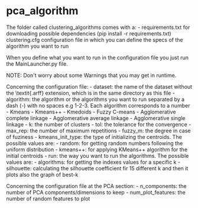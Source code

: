 # pca_algorithm

The folder called clustering_algorithms comes with a:
    - requirements.txt for downloading possible dependencies (pip install -r requirements.txt)
    clustering.cfg configuration file in which you can define the specs of the algorithm you want to run

When you define what you want to run in the configuration file you just run the MainLauncher.py file.

NOTE: Don't worry about some Warnings that you may get in runtime.

Concerning the configuration file:
    - dataset: the name of the dataset without the \textit{.arff} extension, which is in the same directory as this file
    - algorithm: the algorithm or the algorithms you want to run separated by a dash (-) with no spaces e.g 1-2-3. Each algorithm corresponds to a number
        - Kmeans
        - Kmeans++
        - Kmedoids
        - Fuzzy C-means
        - Agglomerative complete linkage
        - Agglomerative average linkage
        - Agglomerative single linkage
    - k: the number of clusters
    - tol: the tolerance for the convergence
    - max_rep: the number of maximum repetitions
    - fuzzy_m: the degree in case of fuziness
    - kmeans_init_type: the type of initializing the centroids. The possible values are:
        - random: for getting random numbers following the uniform distribution
        - kmeans++: for applying KMeans++ algorithm for the initial centroids
    - run: the way you want to run the algorithms. The possible values are:
        - algorithms: for getting the indexes values for a specific k
        - silhouette: calculating the silhouette coefficient fir 15 different k and then it plots also the graph of best-k


Concerning the configuration file at the PCA section:
    - n_components: the number of PCA components/dimensions to keep
    - num_plot_features: the number of random features to plot
